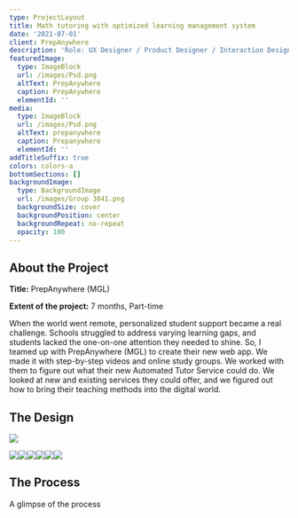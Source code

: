 ```yaml
---
type: ProjectLayout
title: Math tutoring with optimized learning management system
date: '2021-07-01'
client: PrepAnywhere
description: 'Role: UX Designer / Product Designer / Interaction Designer'
featuredImage:
  type: ImageBlock
  url: /images/Psd.png
  altText: PrepAnywhere
  caption: PrepAnywhere
  elementId: ''
media:
  type: ImageBlock
  url: /images/Psd.png
  altText: prepanywhere
  caption: Prepanywhere
  elementId: ''
addTitleSuffix: true
colors: colors-a
bottomSections: []
backgroundImage:
  type: BackgroundImage
  url: /images/Group 3841.png
  backgroundSize: cover
  backgroundPosition: center
  backgroundRepeat: no-repeat
  opacity: 100
---
```

## **About the Project**

**Title:** PrepAnywhere (MGL)

**Extent of the project:** 7 months, Part-time

When the world went remote, personalized student support became a real challenge. Schools struggled to address varying learning gaps, and students lacked the one-on-one attention they needed to shine. So, I teamed up with PrepAnywhere (MGL) to create their new web app. We made it with step-by-step videos and online study groups. We worked with them to figure out what their new Automated Tutor Service could do. We looked at new and existing services they could offer, and we figured out how to bring their teaching methods into the digital world.

## **The Design**

![](/images/flowimage.png)

![](/images/image%20425.png)![](/images/image%20426.png)![](/images/image%20427.png)![](/images/image%20428.png)![](/images/Meet-Goov2.gif)![](/images/Group%203842.png)

## **The Process**

A glimpse of the process
